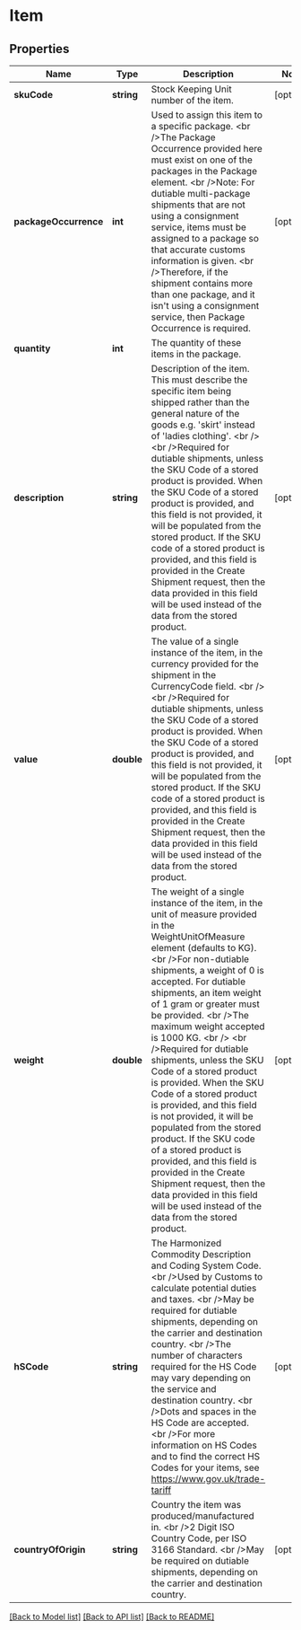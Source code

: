 # Item

## Properties
Name | Type | Description | Notes
------------ | ------------- | ------------- | -------------
**skuCode** | **string** | Stock Keeping Unit number of the item. | [optional] 
**packageOccurrence** | **int** | Used to assign this item to a specific package. &lt;br /&gt;The Package Occurrence provided here must exist on one of the packages in the Package element.        &lt;br /&gt;Note: For dutiable multi-package shipments that are not using a consignment service, items must be assigned to a package so that accurate customs information is given. &lt;br /&gt;Therefore, if the shipment contains more than one package, and it isn&#x27;t using a consignment service, then Package Occurrence is required. | [optional] 
**quantity** | **int** | The quantity of these items in the package. | 
**description** | **string** | Description of the item. This must describe the specific item being shipped rather than the general nature of the goods e.g. &#x27;skirt&#x27; instead of &#x27;ladies clothing&#x27;.  &lt;br /&gt; &lt;br /&gt;Required for dutiable shipments, unless the SKU Code of a stored product is provided. When the SKU Code of a stored product is provided, and this field is not provided, it will be populated from the stored product. If the SKU code of a stored product is provided, and this field is provided in the Create Shipment request, then the data provided in this field will be used instead of the data from the stored product. | [optional] 
**value** | **double** | The value of a single instance of the item, in the currency provided for the shipment in the CurrencyCode field. &lt;br /&gt; &lt;br /&gt;Required for dutiable shipments, unless the SKU Code of a stored product is provided. When the SKU Code of a stored product is provided, and this field is not provided, it will be populated from the stored product. If the SKU code of a stored product is provided, and this field is provided in the Create Shipment request, then the data provided in this field will be used instead of the data from the stored product. | [optional] 
**weight** | **double** | The weight of a single instance of the item, in the unit of measure provided in the WeightUnitOfMeasure element (defaults to KG). &lt;br /&gt;For non-dutiable shipments, a weight of 0 is accepted. For dutiable shipments, an item weight of 1 gram or greater must be provided.  &lt;br /&gt;The maximum weight accepted is 1000 KG. &lt;br /&gt; &lt;br /&gt;Required for dutiable shipments, unless the SKU Code of a stored product is provided. When the SKU Code of a stored product is provided, and this field is not provided, it will be populated from the stored product. If the SKU code of a stored product is provided, and this field is provided in the Create Shipment request, then the data provided in this field will be used instead of the data from the stored product. | [optional] 
**hSCode** | **string** | The Harmonized Commodity Description and Coding System Code. &lt;br /&gt;Used by Customs to calculate potential duties and taxes. &lt;br /&gt;May be required for dutiable shipments, depending on the carrier and destination country. &lt;br /&gt;The number of characters required for the HS Code may vary depending on the service and destination country. &lt;br /&gt;Dots and spaces in the HS Code are accepted. &lt;br /&gt;For more information on HS Codes and to find the correct HS Codes for your items, see https://www.gov.uk/trade-tariff | [optional] 
**countryOfOrigin** | **string** | Country the item was produced/manufactured in.  &lt;br /&gt;2 Digit ISO Country Code, per ISO 3166 Standard. &lt;br /&gt;May be required on dutiable shipments, depending on the carrier and destination country. | [optional] 

[[Back to Model list]](../../README.md#documentation-for-models) [[Back to API list]](../../README.md#documentation-for-api-endpoints) [[Back to README]](../../README.md)

